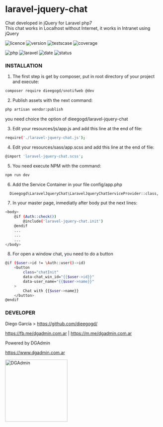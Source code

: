 # laravel-jquery-chat
Chat developed in jQuery for Laravel php7<br>
This chat works in Localhost without Internet, it works in Intranet using jQuery

![licence](https://img.shields.io/badge/licencia-MIT-red.svg?style=plastic)
![version](https://img.shields.io/badge/version-v0.4.3-blue.svg?style=plastic)
![testscase](https://img.shields.io/badge/testcase-0-green.svg?style=plastic)
![coverage](https://img.shields.io/badge/coverage-%250-yellow.svg?style=plastic)

![php](https://img.shields.io/badge/php->=7.1-yellow.svg?style=plastic)
![laravel](https://img.shields.io/badge/laravel-5.7.28-yellow.svg?style=plastic)
![date](https://img.shields.io/date/1557925074.svg?style=plastic)
![status](https://img.shields.io/badge/status-down-green.svg?style=plastic)

### INSTALLATION

1. The first step is get by composer, put in root directory of your project and execute:
```bash
composer require dieegogd/snotifweb @dev
```

2. Publish assets with the next command:
```bash
php artisan vendor:publish
```
you need choice the option of dieegogd/laravel-jquery-chat

3. Edit your resources/js/app.js and add this line at the end of file:
```bash
require('./laravel-jquery-chat.js');
```

4. Edit your resources/sass/app.scss and add this line at the end of file:
```bash
@import 'laravel-jquery-chat.scss';
```

5. You need execute NPM with the command:
```bash
npm run dev
```

6. Add the Service Container in your file config/app.php
```bash
  Dieegogd\LaravelJqueryChat\LaravelJqueryChatServiceProvider::class,
```

7. In your master page, inmediatly after body put the next lines:
```bash
<body>
    @if (Auth::check())
        @include('laravel-jquery-chat.init')
    @endif
    ...
    ...
    ...
</body>
```

8. For open a window chat, you need to do a button
```bash
@if ($user->id != \Auth::user()->id)
    <button
        class="chatInit"
        data-chat_win_id="{{$user->id}}"
        data-user_name="{{$user->name}}"
    >
        Chat with {{$user->name}}
    </button>
@endif
```


### DEVELOPER

Diego García > https://github.com/dieegogd/

<a rel="nofollow" target="_blank" href="https://fb.me/dgadmin.com.ar">https://fb.me/dgadmin.com.ar</a> |
<a rel="nofollow" target="_blank" href="https://m.me/dgadmin.com.ar">https://m.me/dgadmin.com.ar</a>

Powered by DGAdmin

<a target="_blank" href="https://www.dgadmin.com.ar">https://www.dgadmin.com.ar</a>

<img src="https://www.dgadmin.com.ar/images/logo-slider-old.png" width="200" alt="DGAdmin">

